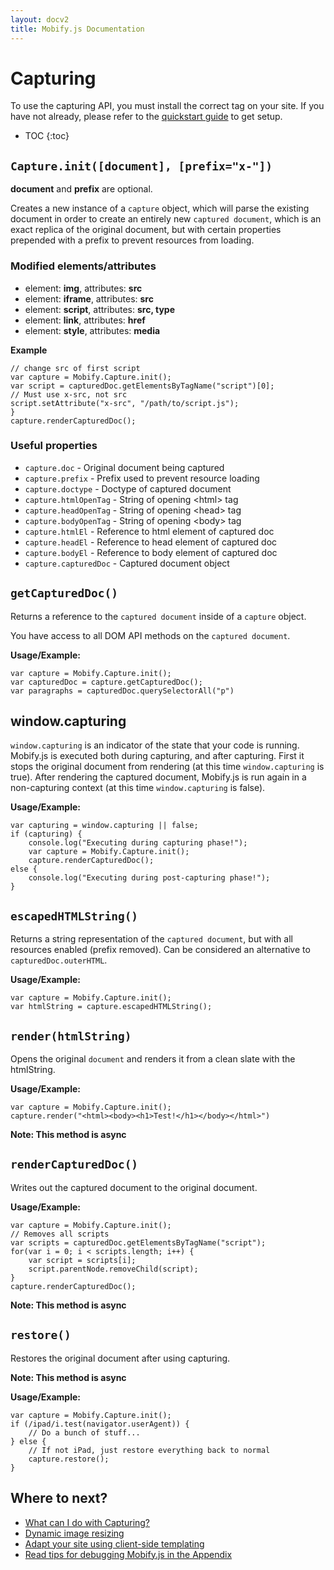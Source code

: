 ```yaml
---
layout: docv2
title: Mobify.js Documentation
---
```


# Capturing

To use the capturing API, you must install the correct tag on your site.
If you have not already, please refer to the 
[quickstart guide](/mobifyjs/v2/docs/) to get setup.

* TOC
{:toc}

## `Capture.init([document], [prefix="x-"])`

__document__ and __prefix__ are optional.

Creates a new instance of a `capture` object, which will parse the
existing document in order to create an entirely new `captured document`,
which is an exact replica of the original document, but with certain
properties prepended with a prefix to prevent resources from loading.

### Modified elements/attributes

- element: **img**, attributes: **src**
- element: **iframe**, attributes: **src**
- element: **script**, attributes: **src, type**
- element: **link**, attributes: **href**
- element: **style**, attributes: **media**

**Example**

    // change src of first script
    var capture = Mobify.Capture.init();
    var script = capturedDoc.getElementsByTagName("script")[0];
    // Must use x-src, not src
    script.setAttribute("x-src", "/path/to/script.js");
    }
    capture.renderCapturedDoc();

### Useful properties

- `capture.doc` - Original document being captured
- `capture.prefix` - Prefix used to prevent resource loading
- `capture.doctype` - Doctype of captured document
- `capture.htmlOpenTag` - String of opening &lt;html&gt; tag
- `capture.headOpenTag` - String of opening &lt;head&gt; tag
- `capture.bodyOpenTag` - String of opening &lt;body&gt; tag
- `capture.htmlEl` - Reference to html element of captured doc
- `capture.headEl` - Reference to head element of captured doc
- `capture.bodyEl` - Reference to body element of captured doc
- `capture.capturedDoc` - Captured document object

## `getCapturedDoc()`

Returns a reference to the `captured document` inside of a `capture`
object.

You have access to all DOM API methods on the `captured document`.

**Usage/Example:**

    var capture = Mobify.Capture.init();
    var capturedDoc = capture.getCapturedDoc();
    var paragraphs = capturedDoc.querySelectorAll("p")

## window.capturing

`window.capturing` is an indicator of the state that your code is running. Mobify.js is executed both during capturing, and after capturing.
First it stops the original document from rendering (at this time
`window.capturing` is true). After rendering the captured document,
Mobify.js is run again in a non-capturing context (at this time
`window.capturing` is false).

**Usage/Example:**

    var capturing = window.capturing || false;
    if (capturing) {
        console.log("Executing during capturing phase!");
        var capture = Mobify.Capture.init();
        capture.renderCapturedDoc();
    else {
        console.log("Executing during post-capturing phase!");
    }


## `escapedHTMLString()`

Returns a string representation of the `captured document`, but with
all resources enabled (prefix removed). Can be considered an
alternative to `capturedDoc.outerHTML`.

**Usage/Example:**

    var capture = Mobify.Capture.init();
    var htmlString = capture.escapedHTMLString();

## `render(htmlString)`

Opens the original `document` and renders it from a clean slate 
with the htmlString.

**Usage/Example:**

    var capture = Mobify.Capture.init();
    capture.render("<html><body><h1>Test!</h1></body></html>")

__Note: This method is async__

## `renderCapturedDoc()`

Writes out the captured document to the original document.

**Usage/Example:**

    var capture = Mobify.Capture.init();
    // Removes all scripts
    var scripts = capturedDoc.getElementsByTagName("script");
    for(var i = 0; i < scripts.length; i++) {
        var script = scripts[i];
        script.parentNode.removeChild(script);
    }
    capture.renderCapturedDoc();

__Note: This method is async__

## `restore()`

Restores the original document after using capturing.

__Note: This method is async__

**Usage/Example:**

    var capture = Mobify.Capture.init();
    if (/ipad/i.test(navigator.userAgent)) {
        // Do a bunch of stuff...
    } else {
        // If not iPad, just restore everything back to normal
        capture.restore();
    }


## Where to next?

* [What can I do with Capturing?](./capturing/)
* [Dynamic image resizing](./image-resizing/)
* [Adapt your site using client-side templating](./templating/)
* [Read tips for debugging Mobify.js in the Appendix](./appendix/)
